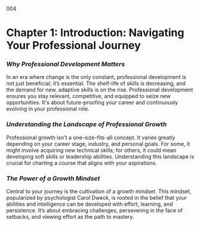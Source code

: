 004

# **Chapter 1: Introduction: Navigating Your Professional Journey**


### ***Why Professional Development Matters***

In an era where change is the only constant, professional
development is not just beneficial; it’s essential. The shelf-life of skills is
decreasing, and the demand for new, adaptive skills is on the rise.
Professional development ensures you stay relevant, competitive, and equipped
to seize new opportunities. It's about future-proofing your career and
continuously evolving in your professional role.

### ***Understanding the Landscape of Professional Growth***

Professional growth isn't a one-size-fits-all concept. It
varies greatly depending on your career stage, industry, and personal goals.
For some, it might involve acquiring new technical skills; for others, it could
mean developing soft skills or leadership abilities. Understanding this
landscape is crucial for charting a course that aligns with your aspirations.

### ***The Power of a Growth Mindset***

Central to your journey is the cultivation of a growth
mindset. This mindset, popularized by psychologist Carol Dweck, is rooted in
the belief that your abilities and intelligence can be developed with effort,
learning, and persistence. It’s about embracing challenges, persevering in the
face of setbacks, and viewing effort as the path to mastery.
